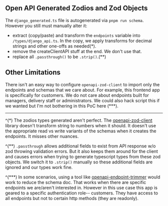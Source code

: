 ## Open API Generated Zodios and Zod Objects

The `django_generated.ts` file is autogenerated via `pnpm run schema`. However you still must manually alter it:

- extract (copy/paste) and transform the `endpoints` variable into `/types/django_api.ts`. In the copy, we apply transforms for decimal strings and other one-offs as needed(\*).
- remove the createClientAPI stuff at the end. We don't use that.
- replace all `.passthrough()` to be `.strip()`.(\*\*)

## Other Limitations

There isn't an easy way to configure `openapi-zod-client` to import only the endpoints and schemas that we care about. For example, this frontend app is specifically for customers. We do not care about endpoints built for managers, delivery staff or administrators. We could also hack script this if we wanted but I'm not bothering in this PoC here (\*\*\*).

---

^(\*) The zodios types generated aren't perfect. The [openapi-zod-client](https://github.com/astahmer/openapi-zod-client) library doesn't transform string to numbers when it should. It doesn't use the appropriate read vs write variants of the schemas when it creates the endpoints. It misses other nuances.

^(\*\*) `.passthrough` allows additional fields to exist from API response w/o zod throwing validation errors. But it also keeps them around for the client and causes errors when trying to generate typescript types from these
zod objects. We switch it to `.strip()` manually so these additional fields are ignored and our types work fine.

^(\*\*\*) In some scenarios, using a tool like [openapi-endpoint-trimmer](https://github.com/andenacitelli/openapi-endpoint-trimmer) would work to reduce the schema doc. That works when there are specific endpoints we are/aren't interested in. However in this use case this app is geared to a specific authentication role-- customers. They have access to all endpoints but not to certain http methods (they are readonly).
